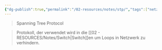 ```yaml
---
{"dg-publish":true,"permalink":"/02-resources/notes/stp/","tags":["netzwerk","protocol"],"noteIcon":"","updated":"2024-07-15T16:12:33.000+02:00"}
---
```


>Spanning Tree Protocol

>Protokoll, der verwendet wird in die [[02 - RESOURCES/Notes/Switch\|Switch]]en um Loops in Netzwerk zu verhindern.
